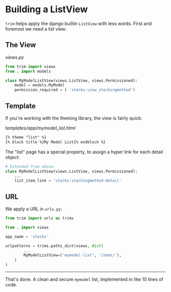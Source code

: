 # Building a ListView

`trim` helps apply the django builtin `ListView` with less words. First and foremost we need a list view:


## The View

_views.py_

```py
from trim import views
from . import models

class MyModelListView(views.ListView, views.Permissioned):
    model = models.MyModel
    permission_required = ( 'stocks.view_stockingmethod')
```

## Template

If you're working with the theming library, the view is fairly quick:

_templates/app/mymodel_list.html_

```html
{% theme "list" %}
{% block title %}My Model List{% endblock %}
```

The "list" page has a special property, to assign a hyper link for each detail object:

```py
# Extended from above.
class MyModelListView(views.ListView, views.Permissioned):
    ...
    list_item_link = 'stocks:stockingmethod-detail'
```

## URL

We apply a URL in `urls.py`:

```py
from trim import urls as trims

from . import views

app_name = 'stocks'

urlpatterns = trims.paths_dict(views, dict(
        ...
        MyModelListView=('mymodel-list', 'items/'),
    )
)
```

---

That's done. A clean and secure `mymodel` list, implemented in like 10 lines of code.
